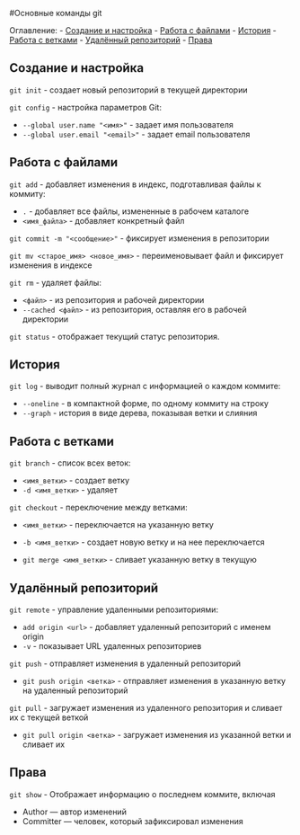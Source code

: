 #Основные команды git

Оглавление: 
    - [Создание и настройка](#config)
    - [Работа с файлами](#file)
    - [История](#history)
    - [Работа с ветками](#branch)
    - [Удалённый репозиторий](#remote)
    - [Права](#show)

## <a id="config">Создание и настройка</a>

`git init` - создает новый репозиторий в текущей директории

`git config` - настройка параметров Git:
- `--global user.name "<имя>"` - задает имя пользователя
- `--global user.email "<email>"` - задает email пользователя

## <a id="file">Работа с файлами</a>

`git add` - добавляет изменения в индекс, подготавливая файлы к коммиту:
- `.` - добавляет все файлы, измененные в рабочем каталоге
- `<имя_файла>` - добавляет конкретный файл

`git commit -m "<сообщение>"` - фиксирует изменения в репозитории

`git mv <старое_имя> <новое_имя>` - переименовывает файл и фиксирует изменения в индексе

`git rm` - удаляет файлы:
- `<файл>` - из репозитория и рабочей директории
- `--cached <файл>` - из репозитория, оставляя его в рабочей директории

`git status` - отображает текущий статус репозитория.

## <a id="history">История</a>

`git log` - выводит полный журнал с информацией о каждом коммите:
- `--oneline` - в компактной форме, по одному коммиту на строку
- `--graph` - история в виде дерева, показывая ветки и слияния

## <a id="branch">Работа с ветками</a>

`git branch` - список всех веток:
- `<имя_ветки>` - создает ветку
- `-d <имя_ветки>` - удаляет

`git checkout` - переключение между ветками:
- `<имя_ветки>` - переключается на указанную ветку
- `-b <имя_ветки>` - создает новую ветку и на нее переключается

- `git merge <имя_ветки>` - сливает указанную ветку в текущую

## <a id="remote">Удалённый репозиторий</a>

`git remote` - управление удаленными репозиториями:
- `add origin <url>` - добавляет удаленный репозиторий с именем origin
- `-v` - показывает URL удаленных репозиториев

`git push` - отправляет изменения в удаленный репозиторий
- `git push origin <ветка>` - отправляет изменения в указанную ветку на удаленный репозиторий

`git pull` - загружает изменения из удаленного репозитория и сливает их с текущей веткой
- `git pull origin <ветка>` - загружает изменения из указанной ветки и сливает их

## <a id="show">Права</a>

`git show` - Отображает информацию о последнем коммите, включая
- Author — автор изменений
- Committer — человек, который зафиксировал изменения